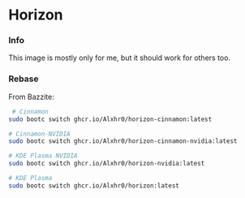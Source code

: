 # Horizon

### Info
This image is mostly only for me, but it should work for others too.


### Rebase

From Bazzite:
```bash
 # Cinnamon
sudo bootc switch ghcr.io/Alxhr0/horizon-cinnamon:latest 

# Cinnamon-NVIDIA
sudo bootc switch ghcr.io/Alxhr0/horizon-cinnamon-nvidia:latest 

# KDE Plasma NVIDIA
sudo bootc switch ghcr.io/Alxhr0/horizon-nvidia:latest 

# KDE Plasma 
sudo bootc switch ghcr.io/Alxhr0/horizon:latest 
```